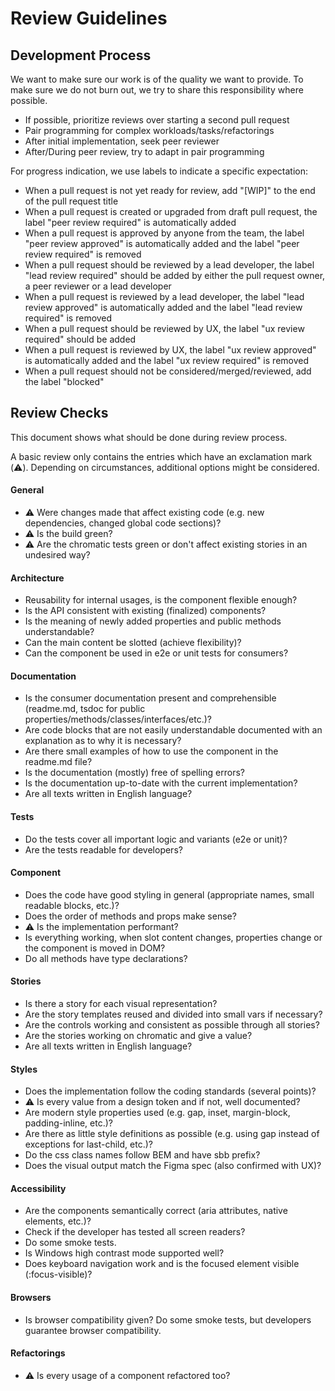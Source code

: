 # Review Guidelines

## Development Process

We want to make sure our work is of the quality we want to provide. To make sure we do not burn out, we try to share this
responsibility where possible.

- If possible, prioritize reviews over starting a second pull request
- Pair programming for complex workloads/tasks/refactorings
- After initial implementation, seek peer reviewer
- After/During peer review, try to adapt in pair programming

For progress indication, we use labels to indicate a specific expectation:

- When a pull request is not yet ready for review, add "[WIP]" to the end of the pull request title
- When a pull request is created or upgraded from draft pull request, the label "peer review required" is automatically added
- When a pull request is approved by anyone from the team, the label "peer review approved" is automatically added and the label "peer review required" is removed
- When a pull request should be reviewed by a lead developer, the label "lead review required" should be added by either the pull request owner, a peer reviewer or a lead developer
- When a pull request is reviewed by a lead developer, the label "lead review approved" is automatically added and the label "lead review required" is removed
- When a pull request should be reviewed by UX, the label "ux review required" should be added
- When a pull request is reviewed by UX, the label "ux review approved" is automatically added and the label "ux review required" is removed
- When a pull request should not be considered/merged/reviewed, add the label "blocked"

## Review Checks

This document shows what should be done during review process.

A basic review only contains the entries which have an exclamation mark (⚠️).
Depending on circumstances, additional options might be considered.

#### General

- ⚠️ Were changes made that affect existing code (e.g. new dependencies, changed global code sections)?
- ⚠️ Is the build green?
- ⚠️ Are the chromatic tests green or don't affect existing stories in an undesired way?

#### Architecture

- Reusability for internal usages, is the component flexible enough?
- Is the API consistent with existing (finalized) components?
- Is the meaning of newly added properties and public methods understandable?
- Can the main content be slotted (achieve flexibility)?
- Can the component be used in e2e or unit tests for consumers?

#### Documentation

- Is the consumer documentation present and comprehensible
  (readme.md, tsdoc for public properties/methods/classes/interfaces/etc.)?
- Are code blocks that are not easily understandable documented with an explanation as to why it is
  necessary?
- Are there small examples of how to use the component in the readme.md file?
- Is the documentation (mostly) free of spelling errors?
- Is the documentation up-to-date with the current implementation?
- Are all texts written in English language?

#### Tests

- Do the tests cover all important logic and variants (e2e or unit)?
- Are the tests readable for developers?

#### Component

- Does the code have good styling in general (appropriate names, small readable blocks, etc.)?
- Does the order of methods and props make sense?
- ⚠️ Is the implementation performant?
- Is everything working, when slot content changes, properties change or the component is moved in
  DOM?
- Do all methods have type declarations?

#### Stories

- Is there a story for each visual representation?
- Are the story templates reused and divided into small vars if necessary?
- Are the controls working and consistent as possible through all stories?
- Are the stories working on chromatic and give a value?
- Are all texts written in English language?

#### Styles

- Does the implementation follow the coding standards (several points)?
- ⚠️ Is every value from a design token and if not, well documented?
- Are modern style properties used (e.g. gap, inset, margin-block, padding-inline, etc.)?
- Are there as little style definitions as possible (e.g. using gap instead of exceptions for last-child, etc.)?
- Do the css class names follow BEM and have sbb prefix?
- Does the visual output match the Figma spec (also confirmed with UX)?

#### Accessibility

- Are the components semantically correct (aria attributes, native elements, etc.)?
- Check if the developer has tested all screen readers?
- Do some smoke tests.
- Is Windows high contrast mode supported well?
- Does keyboard navigation work and is the focused element visible (:focus-visible)?

#### Browsers

- Is browser compatibility given? Do some smoke tests, but developers guarantee browser compatibility.

#### Refactorings

- ⚠️ Is every usage of a component refactored too?

